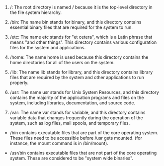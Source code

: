 1. /: The root directory is named / because it is the top-level directory in the file system hierarchy.

2. /bin: The name bin stands for binary, and this directory contains essential binary files that are required for the system to run.

3. /etc: The name etc stands for "et cetera", which is a Latin phrase that means "and other things". This directory contains various configuration files for the system and applications.

4. /home: The name home is used because this directory contains the home directories for all of the users on the system.

5. /lib: The name lib stands for library, and this directory contains library files that are required by the system and other applications to run properly.

6. /usr: The name usr stands for Unix System Resources, and this directory contains the majority of the application programs and files on the system, including libraries, documentation, and source code.

7. /var: The name var stands for variable, and this directory contains variable data that changes frequently during the operation of the system, such as log files, mail spools, and temporary files.


* /bin contains executable files that are part of the core operating system. These files need to be accessible before /usr gets mounted. (for instance, the mount command is in /bin/mount).

* /usr/bin contains executable files that are not part of the core operating system. These are considered to be "system wide binaries".
